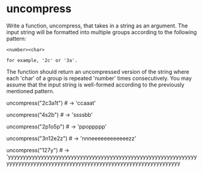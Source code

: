 # uncompress

Write a function, uncompress, that takes in a string as an argument. The input string will be formatted into multiple groups according to the following pattern:

```
<number><char>

for example, '2c' or '3a'.
```

The function should return an uncompressed version of the string where each 'char' of a group is repeated 'number' times consecutively.
You may assume that the input string is well-formed according to the previously mentioned pattern.


uncompress("2c3a1t") # -> 'ccaaat'

uncompress("4s2b") # -> 'ssssbb'

uncompress("2p1o5p") # -> 'ppoppppp'

uncompress("3n12e2z") # -> 'nnneeeeeeeeeeeezz'

uncompress("127y") # -> 'yyyyyyyyyyyyyyyyyyyyyyyyyyyyyyyyyyyyyyyyyyyyyyyyyyyyyyyyyyyyyyyyyyyyyyyyyyyyyyyyyyyyyyyyyyyyyyyyyyyyyyyyyyyyyyyyyyyyyyyyy


